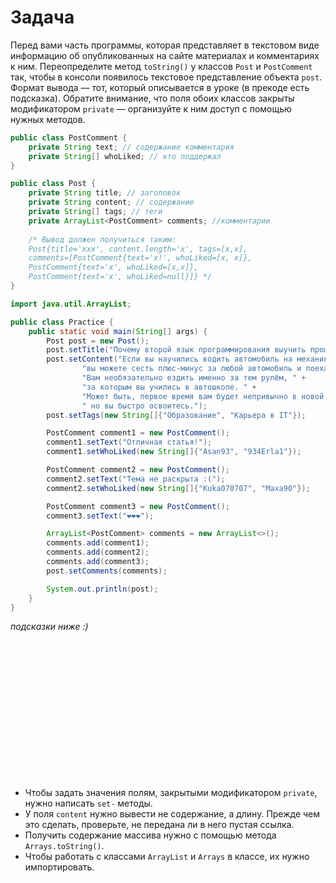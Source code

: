 # Задача

Перед вами часть программы, которая представляет в текстовом виде информацию об опубликованных на сайте материалах и
комментариях к ним. Переопределите метод `toString()` у классов `Post` и `PostComment` так, чтобы в консоли появилось
текстовое представление объекта `post`. Формат вывода — тот, который описывается в уроке (в прекоде есть подсказка).
Обратите внимание, что поля обоих классов закрыты модификатором `private` — организуйте к ним доступ с помощью нужных
методов.

```java
public class PostComment {
    private String text; // содержание комментария
    private String[] whoLiked; // кто поддержал
}
```

```java
public class Post {
    private String title; // заголовок
    private String content; // содержание
    private String[] tags; // теги
    private ArrayList<PostComment> comments; //комментарии
 
    /* Вывод должен получиться таким: 
    Post{title='xxx', content.length='x', tags=[x,x], 
    comments=[PostComment{text='x!', whoLiked=[x, x]}, 
    PostComment{text='x', whoLiked=[x,x]}, 
    PostComment{text='x', whoLiked=null}]} */
}
```

```java
import java.util.ArrayList;

public class Practice {
    public static void main(String[] args) {
        Post post = new Post();
        post.setTitle("Почему второй язык программирования выучить проще, чем первый?");
        post.setContent("Если вы научились водить автомобиль на механике, " +
                "вы можете сесть плюс-минус за любой автомобиль и поехать. " +
                "Вам необязательно ездить именно за тем рулём, " +
                "за которым вы учились в автошколе. " +
                "Может быть, первое время вам будет непривычно в новой машине," +
                " но вы быстро освоитесь.");
        post.setTags(new String[]{"Образование", "Карьера в IT"});

        PostComment comment1 = new PostComment();
        comment1.setText("Отличная статья!");
        comment1.setWhoLiked(new String[]{"Asan93", "934Erla1"});

        PostComment comment2 = new PostComment();
        comment2.setText("Тема не раскрыта :(");
        comment2.setWhoLiked(new String[]{"Kuka070707", "Maxa90"});

        PostComment comment3 = new PostComment();
        comment3.setText("❤❤❤");

        ArrayList<PostComment> comments = new ArrayList<>();
        comments.add(comment1);
        comments.add(comment2);
        comments.add(comment3);
        post.setComments(comments);

        System.out.println(post);
    }
}
```

_подсказки ниже :)_

<br><br><br><br><br><br><br><br><br><br><br><br><br>

- Чтобы задать значения полям, закрытыми модификатором `private`, нужно написать `set-` методы.
- У поля `content` нужно вывести не содержание, а длину. Прежде чем это сделать, проверьте, не передана ли в него пустая
  ссылка.
- Получить содержание массива нужно с помощью метода `Arrays.toString()`.
- Чтобы работать с классами `ArrayList` и `Arrays` в классе, их нужно импортировать.